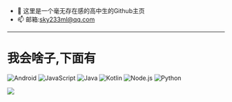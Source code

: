 - 👋 这里是一个毫无存在感的高中生的Github主页
- 📫 邮箱:sky233ml@qq.com

---

# 我会啥子,下面有
![Android](https://img.shields.io/badge/-Android-3ddc84?style=flat-square&logo=android&logoColor=fff)
![JavaScript](https://img.shields.io/badge/-JavaScript-f7df1e?style=flat-square&logo=JavaScript&labelColor=f7df1e&logoColor=000)
![Java](https://img.shields.io/badge/-Java-f80000?style=flat-square&logo=oracle&logoColor=fff)
![Kotlin](https://img.shields.io/badge/-Kotlin-7f52ff?style=flat-square&logo=kotlin&logoColor=fff)
![Node.js](https://img.shields.io/badge/-Node.js-339933?style=flat-square&logo=Node.js&logoColor=fff)
![Python](https://img.shields.io/badge/-Python-3776ab?style=flat-square&logo=python&logoColor=fff)


  <a href="https://github.com/sky130">
     <img align="center" src="https://github-readme-stats.vercel.app/api?username=sky130&show_icons=true&hide=contribs&bg_color=30,e96443,904e95&title_color=fff&text_color=fff&icon_color=fff&include_all_commits=true" />
  </a>



